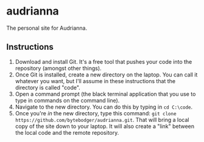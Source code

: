 # audrianna

The personal site for Audrianna.

## Instructions

1. Download and install Git. It's a free tool that pushes your code into the repository (amongst other things).
1. Once Git is installed, create a new directory on the laptop. You can call it whatever you want, but I'll assume in these instructions that the directory is called "code".
1. Open a command prompt (the black terminal application that you use to type in commands on the command line).
1. Navigate to the new directory. You can do this by typing in `cd C:\code`.
1. Once you're _in_ the new directory, type this command: `git clone https://github.com/bytebodger/audrianna.git`. That will bring a local copy of the site down to your laptop. It will also create a "link" between the local code and the remote repository.
